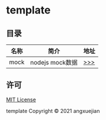 # template


## 目录
名称 | 简介| 地址 
--- | --- |---
mock | nodejs mock数据 | [ >>> ](mock/README.md)

## 许可
[MIT License](LICENSE)

template Copyright © 2021 angxuejian